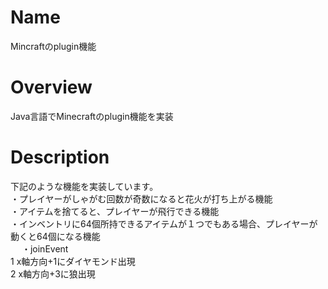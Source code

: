 # Name
Mincraftのplugin機能

# Overview
Java言語でMinecraftのplugin機能を実装

# Description
下記のような機能を実装しています。</br>
・プレイヤーがしゃがむ回数が奇数になると花火が打ち上がる機能</br>
・アイテムを捨てると、プレイヤーが飛行できる機能</br>
・インベントリに64個所持できるアイテムが１つでもある場合、プレイヤーが動くと64個になる機能</br>　
・joinEvent</br>
1 x軸方向+1にダイヤモンド出現</br>
2 x軸方向+3に狼出現</br>